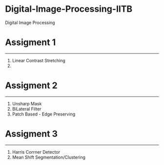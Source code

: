 # Digital-Image-Processing-IITB
Digital Image Processing 

# Assigment 1
----------
1. Linear Contrast Stretching
2. 

# Assigment 2
----------
1. Unsharp Mask
2. BiLateral Filter
3. Patch Based - Edge Preserving 

# Assigment 3
----------
1. Harris Corrner Detector
2. Mean Shift Segmentation/Clustering
